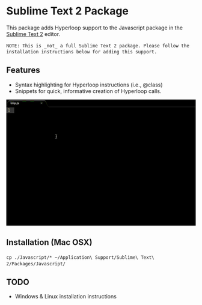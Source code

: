 Sublime Text 2 Package
======================

This package adds Hyperloop support to the Javascript package in the [Sublime Text 2](http://www.sublimetext.com/2) editor.

	NOTE: This is _not_ a full Sublime Text 2 package. Please follow the installation instructions below for adding this support.

## Features

* Syntax highlighting for Hyperloop instructions (i.e., @class)
* Snippets for quick, informative creation of Hyperloop calls.

![ST2 Hyperloop package demo](./demo.gif)

## Installation (Mac OSX)

`cp ./Javascript/* ~/Application\ Support/Sublime\ Text\ 2/Packages/Javascript/`

## TODO

* Windows & Linux installation instructions